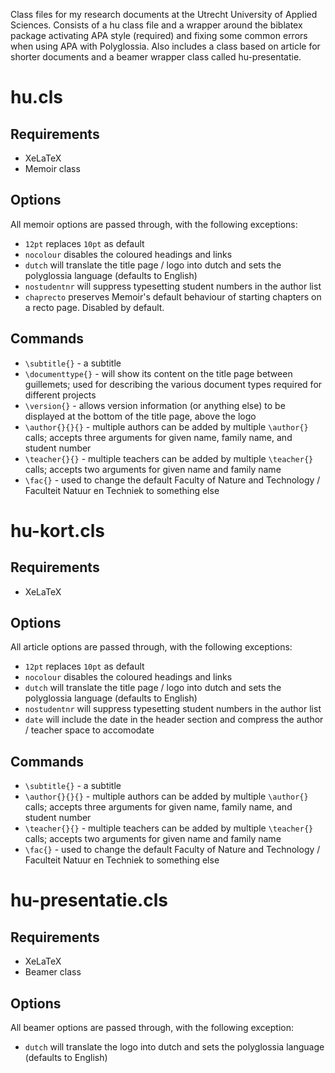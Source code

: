 Class files for my research documents at the Utrecht University of Applied Sciences. Consists of a hu class file and a wrapper around the biblatex package activating APA style (required) and fixing some common errors when using APA with Polyglossia. Also includes a class based on article for shorter documents and a beamer wrapper class called hu-presentatie.

# hu.cls

## Requirements
* XeLaTeX
* Memoir class

## Options
All memoir options are passed through, with the following exceptions:
* `12pt` replaces `10pt` as default
* `nocolour` disables the coloured headings and links
* `dutch` will translate the title page / logo into dutch and sets the polyglossia language (defaults to English)
* `nostudentnr` will suppress typesetting student numbers in the author list
* `chaprecto` preserves Memoir's default behaviour of starting chapters on a recto page. Disabled by default.

## Commands
* `\subtitle{}` - a subtitle
* `\documenttype{}` - will show its content on the title page between guillemets; used for describing the various document types required for different projects
* `\version{}` - allows version information (or anything else) to be displayed at the bottom of the title page, above the logo
* `\author{}{}{}` - multiple authors can be added by multiple `\author{}` calls; accepts three arguments for given name, family name, and student number
* `\teacher{}{}` - multiple teachers can be added by multiple `\teacher{}` calls; accepts two arguments for given name and family name
* `\fac{}` - used to change the default Faculty of Nature and Technology / Faculteit Natuur en Techniek to something else

# hu-kort.cls

## Requirements
* XeLaTeX

## Options
All article options are passed through, with the following exceptions:
* `12pt` replaces `10pt` as default
* `nocolour` disables the coloured headings and links
* `dutch` will translate the title page / logo into dutch and sets the polyglossia language (defaults to English)
* `nostudentnr` will suppress typesetting student numbers in the author list
* `date` will include the date in the header section and compress the author / teacher space to accomodate

## Commands
* `\subtitle{}` - a subtitle
* `\author{}{}{}` - multiple authors can be added by multiple `\author{}` calls; accepts three arguments for given name, family name, and student number
* `\teacher{}{}` - multiple teachers can be added by multiple `\teacher{}` calls; accepts two arguments for given name and family name
* `\fac{}` - used to change the default Faculty of Nature and Technology / Faculteit Natuur en Techniek to something else

# hu-presentatie.cls

## Requirements
* XeLaTeX
* Beamer class

## Options
All beamer options are passed through, with the following exception:
* `dutch` will translate the logo into dutch and sets the polyglossia language (defaults to English)
